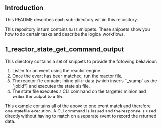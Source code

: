 ## Introduction

This README describes each sub-directory within this repository.

This repository in turn contains `Salt` snippets. These snippets show you how to do certain tasks and describe the logical workflows.

## 1_reactor_state_get_command_output

This directory contains a set of snippets to provide the following behaviour:

1.	Listen for an event using the reactor engine.
2.	Once the event has been matched, run the reactor file.
3.	The reactor file contains inline pillar data (which inserts "\_stamp" as the "jobid") and executes the state sls file.
4.	The state file executes a CLI command on the targeted minion and writes the output to a file.

This example contains all of the above to one event match and therefore one statefile execution. A CLI command is issued and the response is used directly without having to match on a separate event to record the returned data. 
